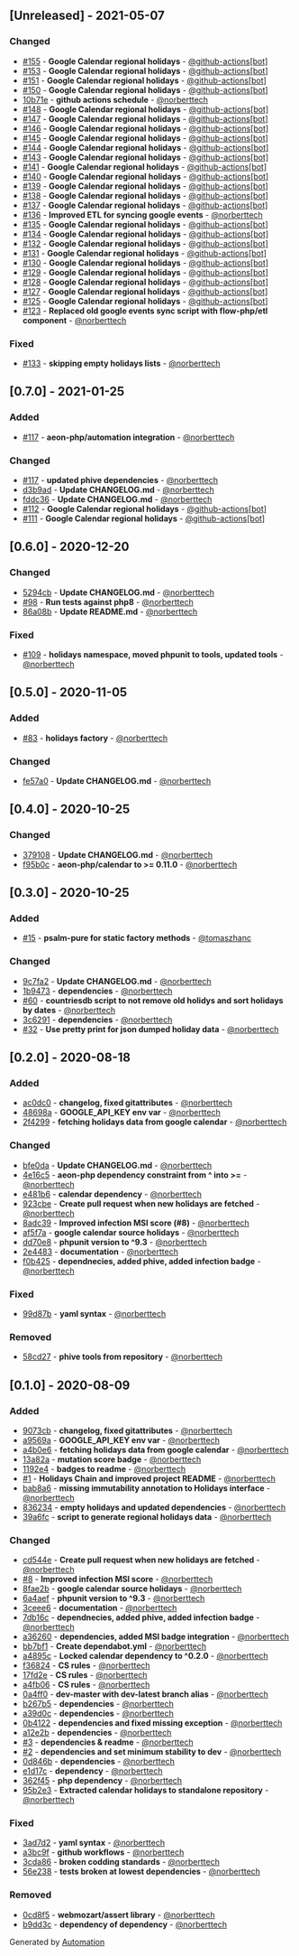 ## [Unreleased] - 2021-05-07

### Changed
- [#155](https://github.com/aeon-php/calendar-holidays/pull/155) - **Google Calendar regional holidays** - [@github-actions[bot]](https://github.com/apps/github-actions)
- [#153](https://github.com/aeon-php/calendar-holidays/pull/153) - **Google Calendar regional holidays** - [@github-actions[bot]](https://github.com/apps/github-actions)
- [#151](https://github.com/aeon-php/calendar-holidays/pull/151) - **Google Calendar regional holidays** - [@github-actions[bot]](https://github.com/apps/github-actions)
- [#150](https://github.com/aeon-php/calendar-holidays/pull/150) - **Google Calendar regional holidays** - [@github-actions[bot]](https://github.com/apps/github-actions)
- [10b71e](https://github.com/aeon-php/calendar-holidays/commit/10b71ec5219650edcf7c6acfc91992a15d0ebf37) - **github actions schedule** - [@norberttech](https://github.com/norberttech)
- [#148](https://github.com/aeon-php/calendar-holidays/pull/148) - **Google Calendar regional holidays** - [@github-actions[bot]](https://github.com/apps/github-actions)
- [#147](https://github.com/aeon-php/calendar-holidays/pull/147) - **Google Calendar regional holidays** - [@github-actions[bot]](https://github.com/apps/github-actions)
- [#146](https://github.com/aeon-php/calendar-holidays/pull/146) - **Google Calendar regional holidays** - [@github-actions[bot]](https://github.com/apps/github-actions)
- [#145](https://github.com/aeon-php/calendar-holidays/pull/145) - **Google Calendar regional holidays** - [@github-actions[bot]](https://github.com/apps/github-actions)
- [#144](https://github.com/aeon-php/calendar-holidays/pull/144) - **Google Calendar regional holidays** - [@github-actions[bot]](https://github.com/apps/github-actions)
- [#143](https://github.com/aeon-php/calendar-holidays/pull/143) - **Google Calendar regional holidays** - [@github-actions[bot]](https://github.com/apps/github-actions)
- [#141](https://github.com/aeon-php/calendar-holidays/pull/141) - **Google Calendar regional holidays** - [@github-actions[bot]](https://github.com/apps/github-actions)
- [#140](https://github.com/aeon-php/calendar-holidays/pull/140) - **Google Calendar regional holidays** - [@github-actions[bot]](https://github.com/apps/github-actions)
- [#139](https://github.com/aeon-php/calendar-holidays/pull/139) - **Google Calendar regional holidays** - [@github-actions[bot]](https://github.com/apps/github-actions)
- [#138](https://github.com/aeon-php/calendar-holidays/pull/138) - **Google Calendar regional holidays** - [@github-actions[bot]](https://github.com/apps/github-actions)
- [#137](https://github.com/aeon-php/calendar-holidays/pull/137) - **Google Calendar regional holidays** - [@github-actions[bot]](https://github.com/apps/github-actions)
- [#136](https://github.com/aeon-php/calendar-holidays/pull/136) - **Improved ETL for syncing google events** - [@norberttech](https://github.com/norberttech)
- [#135](https://github.com/aeon-php/calendar-holidays/pull/135) - **Google Calendar regional holidays** - [@github-actions[bot]](https://github.com/apps/github-actions)
- [#134](https://github.com/aeon-php/calendar-holidays/pull/134) - **Google Calendar regional holidays** - [@github-actions[bot]](https://github.com/apps/github-actions)
- [#132](https://github.com/aeon-php/calendar-holidays/pull/132) - **Google Calendar regional holidays** - [@github-actions[bot]](https://github.com/apps/github-actions)
- [#131](https://github.com/aeon-php/calendar-holidays/pull/131) - **Google Calendar regional holidays** - [@github-actions[bot]](https://github.com/apps/github-actions)
- [#130](https://github.com/aeon-php/calendar-holidays/pull/130) - **Google Calendar regional holidays** - [@github-actions[bot]](https://github.com/apps/github-actions)
- [#129](https://github.com/aeon-php/calendar-holidays/pull/129) - **Google Calendar regional holidays** - [@github-actions[bot]](https://github.com/apps/github-actions)
- [#128](https://github.com/aeon-php/calendar-holidays/pull/128) - **Google Calendar regional holidays** - [@github-actions[bot]](https://github.com/apps/github-actions)
- [#127](https://github.com/aeon-php/calendar-holidays/pull/127) - **Google Calendar regional holidays** - [@github-actions[bot]](https://github.com/apps/github-actions)
- [#125](https://github.com/aeon-php/calendar-holidays/pull/125) - **Google Calendar regional holidays** - [@github-actions[bot]](https://github.com/apps/github-actions)
- [#123](https://github.com/aeon-php/calendar-holidays/pull/123) - **Replaced old google events sync script with flow-php/etl component** - [@norberttech](https://github.com/norberttech)

### Fixed
- [#133](https://github.com/aeon-php/calendar-holidays/pull/133) - **skipping empty holidays lists** - [@norberttech](https://github.com/norberttech)

## [0.7.0] - 2021-01-25

### Added
- [#117](https://github.com/aeon-php/calendar-holidays/pull/117) - **aeon-php/automation integration** - [@norberttech](https://github.com/norberttech)

### Changed
- [#117](https://github.com/aeon-php/calendar-holidays/pull/117) - **updated phive dependencies** - [@norberttech](https://github.com/norberttech)
- [d3b9ad](https://github.com/aeon-php/calendar-holidays/commit/d3b9adf3b8b4c14ce6dab2ab6a667b6538b24470) - **Update CHANGELOG.md** - [@norberttech](https://github.com/norberttech)
- [fddc36](https://github.com/aeon-php/calendar-holidays/commit/fddc36a558a736deb0210037c21fd97d5e19c9b0) - **Update CHANGELOG.md** - [@norberttech](https://github.com/norberttech)
- [#112](https://github.com/aeon-php/calendar-holidays/pull/112) - **Google Calendar regional holidays** - [@github-actions[bot]](https://github.com/apps/github-actions)
- [#111](https://github.com/aeon-php/calendar-holidays/pull/111) - **Google Calendar regional holidays** - [@github-actions[bot]](https://github.com/apps/github-actions)

## [0.6.0] - 2020-12-20

### Changed
- [5294cb](https://github.com/aeon-php/calendar-holidays/commit/5294cbabedc8e7f6919682f0191ea6fc8dc21734) - **Update CHANGELOG.md** - [@norberttech](https://github.com/norberttech)
- [#98](https://github.com/aeon-php/calendar-holidays/pull/98) - **Run tests against php8** - [@norberttech](https://github.com/norberttech)
- [86a08b](https://github.com/aeon-php/calendar-holidays/commit/86a08b52e98e20335ed21b4ff785afb1c0eb0526) - **Update README.md** - [@norberttech](https://github.com/norberttech)

### Fixed
- [#109](https://github.com/aeon-php/calendar-holidays/pull/109) - **holidays namespace, moved phpunit to tools, updated tools** - [@norberttech](https://github.com/norberttech)

## [0.5.0] - 2020-11-05

### Added
- [#83](https://github.com/aeon-php/calendar-holidays/pull/83) - **holidays factory** - [@norberttech](https://github.com/norberttech)

### Changed
- [fe57a0](https://github.com/aeon-php/calendar-holidays/commit/fe57a0be9b517b1539d329e6a89cb303526f93fd) - **Update CHANGELOG.md** - [@norberttech](https://github.com/norberttech)

## [0.4.0] - 2020-10-25

### Changed
- [379108](https://github.com/aeon-php/calendar-holidays/commit/37910869a2ab22395333b83a5e75eabe7b7c95fa) - **Update CHANGELOG.md** - [@norberttech](https://github.com/norberttech)
- [f95b0c](https://github.com/aeon-php/calendar-holidays/commit/f95b0c7e6e15e614d47838a69fac81fb2b3dd48a) - **aeon-php/calendar to >= 0.11.0** - [@norberttech](https://github.com/norberttech)

## [0.3.0] - 2020-10-25

### Added
- [#15](https://github.com/aeon-php/calendar-holidays/pull/15) - **psalm-pure for static factory methods** - [@tomaszhanc](https://github.com/tomaszhanc)

### Changed
- [9c7fa2](https://github.com/aeon-php/calendar-holidays/commit/9c7fa21be9ea58fe05f4010ed155869300753a7b) - **Update CHANGELOG.md** - [@norberttech](https://github.com/norberttech)
- [1b9473](https://github.com/aeon-php/calendar-holidays/commit/1b9473ffbb68689c0ee9a829c01fa2f6f9bf9d23) - **dependencies** - [@norberttech](https://github.com/norberttech)
- [#60](https://github.com/aeon-php/calendar-holidays/pull/60) - **countriesdb script to not remove old holidys and sort holidays by dates** - [@norberttech](https://github.com/norberttech)
- [3c6291](https://github.com/aeon-php/calendar-holidays/commit/3c6291561e2490b9bee44c21b2cf83f96550c78b) - **dependencies** - [@norberttech](https://github.com/norberttech)
- [#32](https://github.com/aeon-php/calendar-holidays/pull/32) - **Use pretty print for json dumped holiday data** - [@norberttech](https://github.com/norberttech)

## [0.2.0] - 2020-08-18

### Added
- [ac0dc0](https://github.com/aeon-php/calendar-holidays/commit/ac0dc07de6d5665efdae9ce47dc4b5d047617bc6) - **changelog, fixed gitattributes** - [@norberttech](https://github.com/norberttech)
- [48698a](https://github.com/aeon-php/calendar-holidays/commit/48698ad1ed155733fc0ca7f040309b91080f98a8) - **GOOGLE_API_KEY env var** - [@norberttech](https://github.com/norberttech)
- [2f4299](https://github.com/aeon-php/calendar-holidays/commit/2f4299a4a6af35ee54e9503be1c45584d009c68e) - **fetching holidays data from google calendar** - [@norberttech](https://github.com/norberttech)

### Changed
- [bfe0da](https://github.com/aeon-php/calendar-holidays/commit/bfe0da01d944e9aa608679d229b5e9685b8c28fa) - **Update CHANGELOG.md** - [@norberttech](https://github.com/norberttech)
- [4e16c5](https://github.com/aeon-php/calendar-holidays/commit/4e16c5ef0971a4fc913f55344540bca9425a0463) - **aeon-php dependency constraint from ^ into >=** - [@norberttech](https://github.com/norberttech)
- [e481b6](https://github.com/aeon-php/calendar-holidays/commit/e481b6b19935c12f77135811c771957db836521b) - **calendar dependency** - [@norberttech](https://github.com/norberttech)
- [923cbe](https://github.com/aeon-php/calendar-holidays/commit/923cbe254a949ea69dd697cc23ed3e65a432c530) - **Create pull request when new holidays are fetched** - [@norberttech](https://github.com/norberttech)
- [8adc39](https://github.com/aeon-php/calendar-holidays/commit/8adc39325253583378ecadf6fc001372ccf66929) - **Improved infection MSI score (#8)** - [@norberttech](https://github.com/norberttech)
- [af5f7a](https://github.com/aeon-php/calendar-holidays/commit/af5f7aa83da3754283c0aeb1b04f2c8ae5c37f58) - **google calendar source holidays** - [@norberttech](https://github.com/norberttech)
- [dd70e8](https://github.com/aeon-php/calendar-holidays/commit/dd70e8321f6ea002ba0dc086114d100866452b89) - **phpunit version to ^9.3** - [@norberttech](https://github.com/norberttech)
- [2e4483](https://github.com/aeon-php/calendar-holidays/commit/2e44836d2acce20d8aaf4509e6cabdaa8b0d6539) - **documentation** - [@norberttech](https://github.com/norberttech)
- [f0b425](https://github.com/aeon-php/calendar-holidays/commit/f0b42598075041587ab40d7c105977d4659aaa19) - **dependnecies, added phive, added infection badge** - [@norberttech](https://github.com/norberttech)

### Fixed
- [99d87b](https://github.com/aeon-php/calendar-holidays/commit/99d87b02ec6ab70ab42fa62ee8f056bceeac08d4) - **yaml syntax** - [@norberttech](https://github.com/norberttech)

### Removed
- [58cd27](https://github.com/aeon-php/calendar-holidays/commit/58cd279182b4d6b15f709233d1afc72b8d9a9e44) - **phive tools from repository** - [@norberttech](https://github.com/norberttech)

## [0.1.0] - 2020-08-09

### Added
- [9073cb](https://github.com/aeon-php/calendar-holidays/commit/9073cb1aa2e8084a9509b68d7283b8464e4276c0) - **changelog, fixed gitattributes** - [@norberttech](https://github.com/norberttech)
- [a9569a](https://github.com/aeon-php/calendar-holidays/commit/a9569ac5e4665562c7747fd65633232e9f5bc7d0) - **GOOGLE_API_KEY env var** - [@norberttech](https://github.com/norberttech)
- [a4b0e6](https://github.com/aeon-php/calendar-holidays/commit/a4b0e6dbde1ff451c64e1b54f35e89f42f726a76) - **fetching holidays data from google calendar** - [@norberttech](https://github.com/norberttech)
- [13a82a](https://github.com/aeon-php/calendar-holidays/commit/13a82a680c3ab06f88a9bcdc15ae6df4140b201b) - **mutation score badge** - [@norberttech](https://github.com/norberttech)
- [1192e4](https://github.com/aeon-php/calendar-holidays/commit/1192e43886ba959a111c6d55dc1d89c05342b899) - **badges to readme** - [@norberttech](https://github.com/norberttech)
- [#1](https://github.com/aeon-php/calendar-holidays/pull/1) - **Holidays Chain and improved project README** - [@norberttech](https://github.com/norberttech)
- [bab8a6](https://github.com/aeon-php/calendar-holidays/commit/bab8a692fc88671e98951fceaeeb7ec1508fae16) - **missing immutability annotation to Holidays interface** - [@norberttech](https://github.com/norberttech)
- [836234](https://github.com/aeon-php/calendar-holidays/commit/836234ee83f57dcd241cc6bccd8b2bad694039d0) - **empty holidays and updated dependencies** - [@norberttech](https://github.com/norberttech)
- [39a6fc](https://github.com/aeon-php/calendar-holidays/commit/39a6fc77f3a134e03b4fee6b7e89d40d5c0c9bb0) - **script to generate regional holidays data** - [@norberttech](https://github.com/norberttech)

### Changed
- [cd544e](https://github.com/aeon-php/calendar-holidays/commit/cd544ece0f5622ecbdcd4cdc0d923576a5f99407) - **Create pull request when new holidays are fetched** - [@norberttech](https://github.com/norberttech)
- [#8](https://github.com/aeon-php/calendar-holidays/pull/8) - **Improved infection MSI score** - [@norberttech](https://github.com/norberttech)
- [8fae2b](https://github.com/aeon-php/calendar-holidays/commit/8fae2b13766c09a1bf7ef8ed0f91492723bba4a5) - **google calendar source holidays** - [@norberttech](https://github.com/norberttech)
- [6a4aef](https://github.com/aeon-php/calendar-holidays/commit/6a4aef7e95ed535ac38173ee382d73c292630795) - **phpunit version to ^9.3** - [@norberttech](https://github.com/norberttech)
- [3ceee6](https://github.com/aeon-php/calendar-holidays/commit/3ceee6d2e70fd51645da5c7143a65c1a61f8efe4) - **documentation** - [@norberttech](https://github.com/norberttech)
- [7db16c](https://github.com/aeon-php/calendar-holidays/commit/7db16c66b1e58cd4a532fdd0e9b7d10a2f6c4c27) - **dependnecies, added phive, added infection badge** - [@norberttech](https://github.com/norberttech)
- [a36260](https://github.com/aeon-php/calendar-holidays/commit/a3626060041f8c81b9bfa99a10ba74262a0addd5) - **dependencies, added MSI badge integration** - [@norberttech](https://github.com/norberttech)
- [bb7bf1](https://github.com/aeon-php/calendar-holidays/commit/bb7bf129bf47ec174a15e0e5eb8e2741666513c7) - **Create dependabot.yml** - [@norberttech](https://github.com/norberttech)
- [a4895c](https://github.com/aeon-php/calendar-holidays/commit/a4895c5856f9683f1fe8618589ada54f89ea43ad) - **Locked calendar dependency to ^0.2.0** - [@norberttech](https://github.com/norberttech)
- [f36824](https://github.com/aeon-php/calendar-holidays/commit/f36824eca62542152d259632b97fb828b5831e39) - **CS rules** - [@norberttech](https://github.com/norberttech)
- [17fd2e](https://github.com/aeon-php/calendar-holidays/commit/17fd2e7951f41e451d1460b0c7cdc81d39e39493) - **CS rules** - [@norberttech](https://github.com/norberttech)
- [a4fb06](https://github.com/aeon-php/calendar-holidays/commit/a4fb060f3a804e9162527e3c5acafc0646aa7fea) - **CS rules** - [@norberttech](https://github.com/norberttech)
- [0a4ff0](https://github.com/aeon-php/calendar-holidays/commit/0a4ff0cfeba955591056549cb1243c224a59dd45) - **dev-master with dev-latest branch alias** - [@norberttech](https://github.com/norberttech)
- [b267b5](https://github.com/aeon-php/calendar-holidays/commit/b267b50fa1254682acb5554c3062c2b8a8071eb8) - **dependencies** - [@norberttech](https://github.com/norberttech)
- [a39d0c](https://github.com/aeon-php/calendar-holidays/commit/a39d0c6ed7579f4d5aa93dfcd7e1eb36863ebd60) - **dependencies** - [@norberttech](https://github.com/norberttech)
- [0b4122](https://github.com/aeon-php/calendar-holidays/commit/0b4122240ca05a87778d32835739f1b606aa1cf7) - **dependencies and fixed missing exception** - [@norberttech](https://github.com/norberttech)
- [a12e2b](https://github.com/aeon-php/calendar-holidays/commit/a12e2b39390588d705b7328fb7a3d98fe7e15c7f) - **dependencies** - [@norberttech](https://github.com/norberttech)
- [#3](https://github.com/aeon-php/calendar-holidays/pull/3) - **dependencies & readme** - [@norberttech](https://github.com/norberttech)
- [#2](https://github.com/aeon-php/calendar-holidays/pull/2) - **dependencies and set minimum stability to dev** - [@norberttech](https://github.com/norberttech)
- [0d846b](https://github.com/aeon-php/calendar-holidays/commit/0d846b80412f62e95d3e388b183ef52d0e1b0855) - **dependencies** - [@norberttech](https://github.com/norberttech)
- [e1d17c](https://github.com/aeon-php/calendar-holidays/commit/e1d17cde695c061bd82f21b44af5542a0b91115e) - **dependency** - [@norberttech](https://github.com/norberttech)
- [362f45](https://github.com/aeon-php/calendar-holidays/commit/362f45e0cbfa4b573e8e0f4e6bdbd71b1d930283) - **php dependency** - [@norberttech](https://github.com/norberttech)
- [95b2e3](https://github.com/aeon-php/calendar-holidays/commit/95b2e371eafdbe0ca71cd70b0946a9e9c2571dc7) - **Extracted calendar holidays to standalone repository** - [@norberttech](https://github.com/norberttech)

### Fixed
- [3ad7d2](https://github.com/aeon-php/calendar-holidays/commit/3ad7d2fee7ce3e706c3826cd7bb02346c2fa275d) - **yaml syntax** - [@norberttech](https://github.com/norberttech)
- [a3bc9f](https://github.com/aeon-php/calendar-holidays/commit/a3bc9fa5763e069f20776ea2ff46e3c56e087289) - **github workflows** - [@norberttech](https://github.com/norberttech)
- [3cda86](https://github.com/aeon-php/calendar-holidays/commit/3cda867a7eb4f80e9491949646586782a0832a92) - **broken codding standards** - [@norberttech](https://github.com/norberttech)
- [56e238](https://github.com/aeon-php/calendar-holidays/commit/56e2380aa6c31f76f091a5f323207efe12206aad) - **tests broken at lowest dependencies** - [@norberttech](https://github.com/norberttech)

### Removed
- [0cd8f5](https://github.com/aeon-php/calendar-holidays/commit/0cd8f54fa1b3dab75acac802e101f680cda3a097) - **webmozart/assert library** - [@norberttech](https://github.com/norberttech)
- [b9dd3c](https://github.com/aeon-php/calendar-holidays/commit/b9dd3cf25b7ecbcfc65800d70d468a6c12ffad9a) - **dependency of dependency** - [@norberttech](https://github.com/norberttech)

Generated by [Automation](https://github.com/aeon-php/automation)